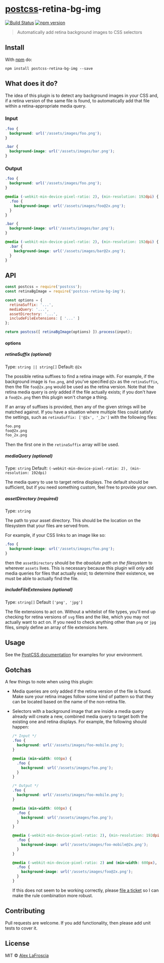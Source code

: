 # [postcss][postcss]-retina-bg-img

[![Build Status](https://travis-ci.org/alexlafroscia/postcss-retina-bg-img.svg?branch=master)][ci]
[![npm version](https://badge.fury.io/js/postcss-retina-bg-img.svg)](https://badge.fury.io/js/postcss-retina-bg-img)

> Automatically add retina background images to CSS selectors

## Install

With [npm](https://npmjs.org/package/postcss-retina-bg-img) do:

```
npm install postcss-retina-bg-img --save
```

## What does it do?

The idea of this plugin is to detect any background images in your CSS and, if a retina version of the same file is found, to automatically add that file within a retina-appropriate media query.

### Input

```css
.foo {
  background: url('/assets/images/foo.png');
}

.bar {
  background-image: url('/assets/images/bar.png');
}
```

### Output

```css
.foo {
  background: url('/assets/images/foo.png');
}

@media (-webkit-min-device-pixel-ratio: 2), (min-resolution: 192dpi) {
  .foo {
    background-image: url('/assets/images/foo@2x.png');
  }
}

.bar {
  background-image: url('/assets/images/bar.png');
}

@media (-webkit-min-device-pixel-ratio: 2), (min-resolution: 192dpi) {
  .bar {
    background-image: url('/assets/images/bar@2x.png');
  }
}
```

## API

```javascript
const postcss = require('postcss');
const retinaBgImage = require('postcss-retina-bg-img');

const options = {
  retinaSuffix: '...',
  mediaQuery: '...',
  assetDirectory: '...',
  includeFileExtensions: [ '...' ]
};

return postcss([ retinaBgImage(options) ]).process(input);
```

#### options

##### retinaSuffix *(optional)*

Type: `string || string[]`
Default: `@2x`

The possible retina suffixes to find a retina image with.  For example, if the background image is `foo.png`, and you've specified `@2x` as the `retinaSuffix`, then the file `foo@2x.png` would be used as the retina version.  Note that the retina media query is _only_ added if the file actually exists; if you don't have a `foo@2x.png` then this plugin won't change a thing.

If an array of suffixes is provided, then any of the given strings will be matched against.  If you have a situation where multiple files could satisfy the settings, such as `retinaSuffix: ['@2x', '_2x']` with the following files:

```txt
foo.png
foo@2x.png
foo_2x.png
```

Then the first one in the `retinaSuffix` array will be used.

##### mediaQuery *(optional)*

Type: `string`
Default: `(-webkit-min-device-pixel-ratio: 2), (min-resolution: 192dpi)`

The media query to use to target retina displays.  The default should be sufficient, but if you need something custom, feel free to provide your own.

##### assetDirectory *(required)*

Type: `string`

The path to your asset directory.  This should be the location on the filesystem that your files are served from.

For example, if your CSS links to an image like so:

```css
.foo {
  background-image: url('/assets/images/foo.png');
}
```

then the `assetDirectory` should be the *absolute path on the filesystem* to wherever `assets` lives.  This is necessary because this plugin will only add media queries for files that actually exist; to determine their existence, we must be able to actually find the file.

##### includeFileExtensions *(optional)*

Type: `string[]`
Default `['png', 'jpg']`

The file extensions to act on. Without a whitelist of file types, you'll end up checking for retina versions of `svg` files and the like, which you may not actually want to act on.  If you need to check anything other than `png` or `jpg` files, simply define an array of file extensions here.

## Usage

See the [PostCSS documentation](https://github.com/postcss/postcss#usage) for examples for your environment.

## Gotchas

A few things to note when using this plugin:

- Media queries are only added if the retina version of the file is found.  Make sure your retina images follow some kind of pattern so that they can be located based on the name of the non-retina file.
- Selectors with a background image that are inside a media query already will create a new, combined media query to target both the existing one and retina displays.  For example, the following should happen:

    ```css
    /* Input */
    .foo {
      background: url('/assets/images/foo-mobile.png');
    }

    @media (min-width: 600px) {
      .foo {
        background: url('/assets/images/foo.png');
      }
    }
    ```

    ```css
    /* Output */
    .foo {
      background: url('/assets/images/foo-mobile.png');
    }

    @media (min-width: 600px) {
      .foo {
        background: url('/assets/images/foo.png');
      }
    }

    @media (-webkit-min-device-pixel-ratio: 2), (min-resolution: 192dpi) {
      .foo {
        background-image: url('/assets/images/foo-mobile@2x.png');
      }
    }

    @media (-webkit-min-device-pixel-ratio: 2) and (min-width: 600px), (min-resolution: 192dpi) and (min-width: 600px) {
      .foo {
        background-image: url('/assets/images/foo@2x.png');
      }
    }
    ```

    If this does not seem to be working correctly, please [file a ticket][issues] so I can make the rule combination more robust.


## Contributing

Pull requests are welcome. If you add functionality, then please add unit tests to cover it.

## License

MIT © [Alex LaFroscia](https://github.com/alexlafroscia/postcss-retina-bg-img)

[ci]:       https://travis-ci.org/alexlafroscia/postcss-retina-bg-img
[coverage]: https://coveralls.io/github/alexlafroscia/postcss-retina-bg-img?branch=master
[issues]:   https://github.com/alexlafroscia/postcss-retina-bg-img/issues
[postcss]:  https://github.com/postcss/postcss
